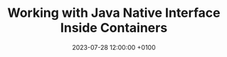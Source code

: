 ---
layout: post
title:  "Working with Java Native Interface Inside Containers"
date:   2023-07-28 12:00:00 +0100
categories: developement java 
short_intro: "Lorem ipsum dolor sit amet, consectetur adipiscing elit. Etiam eget ligula eu lectus lobortis condimentum. Aliquam nonummy auctor massa."
---